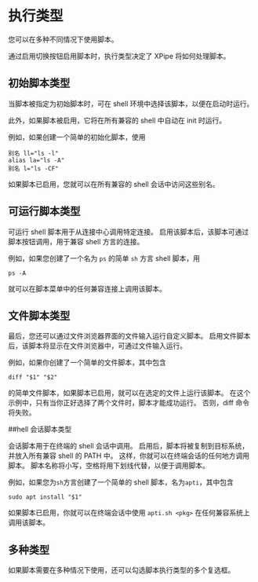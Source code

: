 # 执行类型

您可以在多种不同情况下使用脚本。

通过启用切换按钮启用脚本时，执行类型决定了 XPipe 将如何处理脚本。

## 初始脚本类型

当脚本被指定为初始脚本时，可在 shell 环境中选择该脚本，以便在启动时运行。

此外，如果脚本被启用，它将在所有兼容的 shell 中自动在 init 时运行。

例如，如果创建一个简单的初始化脚本，使用
```
别名 ll="ls -l"
alias la="ls -A"
别名 l="ls -CF"
```
如果脚本已启用，您就可以在所有兼容的 shell 会话中访问这些别名。

## 可运行脚本类型

可运行 shell 脚本用于从连接中心调用特定连接。
启用该脚本后，该脚本可通过脚本按钮调用，用于兼容 shell 方言的连接。

例如，如果您创建了一个名为 `ps` 的简单 `sh` 方言 shell 脚本，用
```
ps -A
```
就可以在脚本菜单中的任何兼容连接上调用该脚本。

## 文件脚本类型

最后，您还可以通过文件浏览器界面的文件输入运行自定义脚本。
启用文件脚本后，该脚本将显示在文件浏览器中，可通过文件输入运行。

例如，如果你创建了一个简单的文件脚本，其中包含
```
diff "$1" "$2"
```
的简单文件脚本，如果脚本已启用，就可以在选定的文件上运行该脚本。
在这个示例中，只有当你正好选择了两个文件时，脚本才能成功运行。
否则，diff 命令将失败。

##hell 会话脚本类型

会话脚本用于在终端的 shell 会话中调用。
启用后，脚本将被复制到目标系统，并放入所有兼容 shell 的 PATH 中。
这样，你就可以在终端会话的任何地方调用脚本。
脚本名称将小写，空格将用下划线代替，以便于调用脚本。

例如，如果您为`sh`方言创建了一个简单的 shell 脚本，名为`apti`，其中包含
```
sudo apt install "$1"
```
如果脚本已启用，你就可以在终端会话中使用 `apti.sh <pkg>` 在任何兼容系统上调用该脚本。

## 多种类型

如果脚本需要在多种情况下使用，还可以勾选脚本执行类型的多个复选框。
